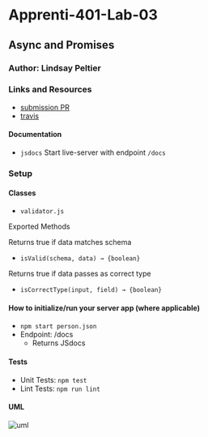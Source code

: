 # Apprenti-401-Lab-03

## Async and Promises

### Author: Lindsay Peltier

### Links and Resources
* [submission PR]()
* [travis]()

#### Documentation
* `jsdocs` Start live-server with endpoint `/docs`

### Setup

#### Classes

* `validator.js`

Exported Methods

Returns true if data matches schema

* `isValid(schema, data) → {boolean}` 

Returns true if data passes as correct type

* `isCorrectType(input, field) → {boolean}`

#### How to initialize/run your server app (where applicable)
* `npm start person.json`
* Endpoint: /docs
  * Returns JSdocs
  
#### Tests
* Unit Tests: `npm test`
* Lint Tests: `npm run lint`

#### UML
![uml]()